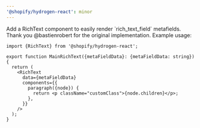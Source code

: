 ```yaml
---
'@shopify/hydrogen-react': minor
---
```


Add a RichText component to easily render \`rich_text_field\` metafields. Thank you @bastienrobert for the original implementation. Example usage:

```tsx
import {RichText} from '@shopify/hydrogen-react';

export function MainRichText({metaFieldData}: {metaFieldData: string}) {
  return (
    <RichText
      data={metaFieldData}
      components={{
        paragraph({node}) {
          return <p className="customClass">{node.children}</p>;
        },
      }}
    />
  );
}
```
